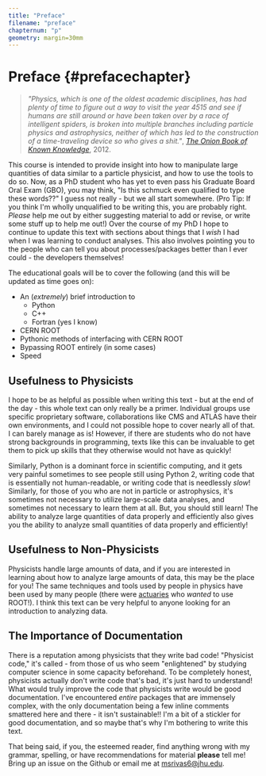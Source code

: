 ```yaml
---
title: "Preface"
filename: "preface"
chapternum: "p"
geometry: margin=30mm
---
```


# Preface {#prefacechapter}

>_"Physics, which is one of the oldest academic disciplines, has had plenty of time to figure out a way to visit the year 4515 and see if humans are still around or have been taken over by a race of intelligent spiders, is broken into multiple branches including particle physics and astrophysics, neither of which has led to the construction of a time-traveling device so who gives a shit."_, [_The Onion Book of Known Knowledge_](https://mathijs.info/files/ebooks/onion.pdf), 2012.

This course is intended to provide insight into how to manipulate large quantities of data similar to a particle physicist, and how to use the tools to do so. Now, as a PhD student who has yet to even pass his Graduate Board Oral Exam (GBO), you may think, "Is this schmuck even qualified to type these words??" I guess not really - but we all start somewhere. (Pro Tip: If you think I'm wholly unqualified to be writing this, you are probably right. _Please_ help me out by either suggesting material to add or revise, or write some stuff up to help me out!) Over the course of my PhD I hope to continue to update this text with sections about things that I _wish_ I had when I was learning to conduct analyses. This also involves pointing you to the people who can tell you about processes/packages better than I ever could - the developers themselves!

The educational goals will be to cover the following (and this will be updated as time goes on):

* An (_extremely_) brief introduction to
  * Python
  * C++
  * Fortran (yes I know)
* CERN ROOT
* Pythonic methods of interfacing with CERN ROOT
* Bypassing ROOT entirely (in some cases)
* Speed

## Usefulness to Physicists

I hope to be as helpful as possible when writing this text - but at the end of the day - this whole text can only really be a primer. Individual groups use specific proprietary software, collaborations like CMS and ATLAS have their own environments, and I could not possible hope to cover nearly all of that. I can barely manage as is! However, if there are students who do not have strong backgrounds in programming, texts like this can be invaluable to get them to pick up skills that they otherwise would not have as quickly!

Similarly, Python is a dominant force in scientific computing, and it gets very painful sometimes to see people still using Python 2, writing code that is essentially not human-readable, or writing code that is needlessly _slow_! Similarly, for those of you who are not in particle or astrophysics, it's sometimes not necessary to utilize large-scale data analyses, and sometimes not necessary to learn them at all. But, you should still learn! The ability to analyze large quantities of data properly and efficiently also gives you the ability to analyze small quantities of data properly and efficiently!

## Usefulness to Non-Physicists

Physicists handle large amounts of data, and if you are interested in learning about how to analyze large amounts of data, this may be the place for you! The same techniques and tools used by people in physics have been used by many people (there were [actuaries](https://www.casact.org/abstract/root-data-analysis-and-data-mining-tool-cern) who _wanted_ to use ROOT!). I think this text can be very helpful to anyone looking for an introduction to analyzing data.

## The Importance of Documentation

There is a reputation among physicists that they write bad code! "Physicist code," it's called - from those of us who seem "enlightened" by studying computer science in some capacity beforehand. To be completely honest, physicists actually don't write code that's bad, it's just hard to understand! What would truly improve the code that physicists write would be good documentation. I've encountered _entire_ packages that are immensely complex, with the only documentation being a few inline comments smattered here and there - it isn't sustainable!! I'm a bit of a stickler for good documentation, and so maybe that's why I'm bothering to write this text.

That being said, if you, the esteemed reader, find anything wrong with my grammar, spelling, or have recommendations for material **please** tell me! Bring up an issue on the Github or email me at [msrivas6@jhu.edu](mailto:msrivas6@jh.edu).
